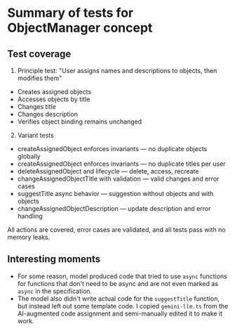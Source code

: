 # Summary of tests for ObjectManager concept

## Test coverage

1. Principle test: "User assigns names and descriptions to objects, then modifies them"

+ Creates assigned objects
+ Accesses objects by title
+ Changes title
+ Changes description
+ Verifies object binding remains unchanged

2. Variant tests

+ createAssignedObject enforces invariants — no duplicate objects globally
+ createAssignedObject enforces invariants — no duplicate titles per user
+ deleteAssignedObject and lifecycle — delete, access, recreate
+ changeAssignedObjectTitle with validation — valid changes and error cases
+ suggestTitle async behavior — suggestion without objects and with objects
+ changeAssignedObjectDescription — update description and error handling

All actions are covered, error cases are validated, and all tests pass with no memory
leaks.

## Interesting moments

+ For some reason, model produced code that tried to use `async` functions for
  functions that don't need to be async and are not even marked as `async` in the
  specification.
+ The model also didn't write actual code for the `suggestTitle` function, but instead
  left out some template code. I copied `gemini-llm.ts` from the AI-augmented code
  assignment and semi-manually edited it to make it work.